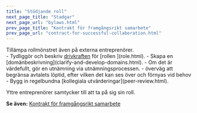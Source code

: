 ```yaml
---
title: "Stödjande roll"
next_page_title: "Stadgar"
next_page_url: "bylaws.html"
prev_page_title: "Kontrakt för framgångsrikt samarbete"
prev_page_url: "contract-for-successful-collaboration.html"
---
```



<div class="card summary"><div class="card-body">Tillämpa rollmönstret även på externa entreprenörer.
</div></div>
-   Tydliggör och beskriv <a href="glossary.html#entry-organizational-driver" class="glossary-tooltip" data-toggle="tooltip" title="Organisatorisk drivkraft: En drivkraft är en persons eller grupps motiv till att agera på en specifik situation. En drivkraft anses vara en **organisatorisk drivkraft** om en respons på den skulle hjälpa organisationen att generera värde, minska spill och slöseri eller undvika oönskade konsekvenser.">drivkraften</a> för [rollen ](role.html).
-   Skapa en [domänbeskrivning](clarify-and-develop-domains.html).
-   Om det är värdefullt, gör en utnämning via utnämningsprocessen.
-   överväg att begränsa avtalets löptid, efter vilken det kan ses över och förnyas vid behov
-   Bygg in regelbundna [kollegiala utvärderingar](peer-review.html).

Yttre entreprenörer samtycker till att ta på sig sin roll.

**Se även:** [Kontrakt för framgångsrikt samarbete](contract-for-successful-collaboration.html)
